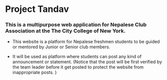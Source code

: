 # Project Tandav
### This is a multipurpose web application for Nepalese Club Association at the The City College of New York.
 - This website is a platform for Nepalese freshmen students to be guided or mentored by Junior 
or Senior club members. 

 - It will be used as platform where students can post any kind of announcement or statement.
 (Notice that the post will be first verified by the team leader before it get posted to protect the website from inappropriate posts. )
 
